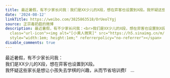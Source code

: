 ```yaml
---
title: 最近暑假，有不少家长问我：我们是XX少儿的X段，想在弈客也设置到X段。我怀疑这些家长是想让小孩失去学棋的兴趣，从而节省培训费[小黄人微笑]
date: '2024-08-12'
linkTitle: https://weibo.com/3825863518/OrUeolYgj
source: 正宗毒奶菇的微博
description: 最近暑假，有不少家长问我：<br>我们是XX少儿的X段，想在弈客也设置到X段。<br>我怀疑这些家长是想让小孩失去学棋的兴趣，从而节省培训费<span
  class="url-icon"><img alt="[小黄人微笑]" src="https://h5.sinaimg.cn/m/emoticon/icon/movies/minions_weixiao-63a9d056fa.png"
  style="width:1em; height:1em;" referrerpolicy="no-referrer"></span>  ...
disable_comments: true
---
```

最近暑假，有不少家长问我：<br>我们是XX少儿的X段，想在弈客也设置到X段。<br>我怀疑这些家长是想让小孩失去学棋的兴趣，从而节省培训费<span class="url-icon"><img alt="[小黄人微笑]" src="https://h5.sinaimg.cn/m/emoticon/icon/movies/minions_weixiao-63a9d056fa.png" style="width:1em; height:1em;" referrerpolicy="no-referrer"></span>  ...
